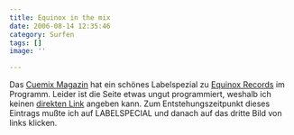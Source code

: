 ```yaml
---
title: Equinox in the mix
date: 2006-08-14 12:35:46
category: Surfen
tags: []
image: ''

---
```


Das [Cuemix Magazin](http://www.cuemix-magazine.com/) hat ein schönes Labelspezial zu [Equinox Records](http://www.e-q-x.net) im Programm. Leider ist die Seite etwas ungut programmiert, weshalb ich keinen [direkten Link](http://www.cuemix-magazine.com/) angeben kann. Zum Entstehungszeitpunkt dieses Eintrags mußte ich auf LABELSPECIAL und danach auf das dritte Bild von links klicken.
